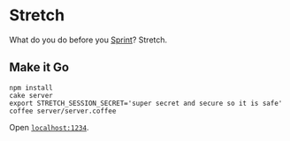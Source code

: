 # Stretch

What do you do before you [Sprint](https://sprint.ly)? Stretch.

## Make it Go

```
npm install
cake server
export STRETCH_SESSION_SECRET='super secret and secure so it is safe'
coffee server/server.coffee
```

Open [`localhost:1234`](localhost:1234).
